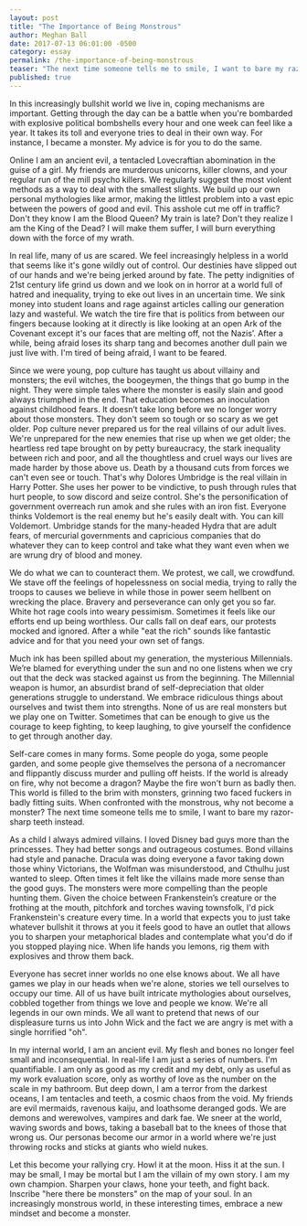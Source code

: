 ```yaml
---
layout: post
title: "The Importance of Being Monstrous"
author: Meghan Ball
date: 2017-07-13 06:01:00 -0500
category: essay
permalink: /the-importance-of-being-monstrous
teaser: "The next time someone tells me to smile, I want to bare my razor-sharp teeth instead."
published: true
---
```


In this increasingly bullshit world we live in, coping mechanisms are important. Getting through the day can be a battle when you're bombarded with explosive political bombshells every hour and one week can feel like a year. It takes its toll and everyone tries to deal in their own way. For instance, I became a monster. My advice is for you to do the same.

Online I am an ancient evil, a tentacled Lovecraftian abomination in the guise of a girl. My friends are murderous unicorns, killer clowns, and your regular run of the mill psycho killers. We regularly suggest the most violent methods as a way to deal with the smallest slights. We build up our own personal mythologies like armor, making the littlest problem into a vast epic between the powers of good and evil. This asshole cut me off in traffic? Don't they know I am the Blood Queen? My train is late? Don't they realize I am the King of the Dead? I will make them suffer, I will burn everything down with the force of my wrath.

In real life, many of us are scared. We feel increasingly helpless in a world that seems like it's gone wildly out of control. Our destinies have slipped out of our hands and we're being jerked around by fate. The petty indignities of 21st century life grind us down and we look on in horror at a world full of hatred and inequality, trying to eke out lives in an uncertain time. We sink money into student loans and rage against articles calling our generation lazy and wasteful. We watch the tire fire that is politics from between our fingers because looking at it directly is like looking at an open Ark of the Covenant except it's our faces that are melting off, not the Nazis’. After a while, being afraid loses its sharp tang and becomes another dull pain we just live with. I'm tired of being afraid, I want to be feared.

Since we were young, pop culture has taught us about villainy and monsters; the evil witches, the boogeymen, the things that go bump in the night. They were simple tales where the monster is easily slain and good always triumphed in the end. That education becomes an inoculation against childhood fears. It doesn’t take long before we no longer worry about those monsters. They don't seem so tough or so scary as we get older. Pop culture never prepared us for the real villains of our adult lives. We're unprepared for the new enemies that rise up when we get older; the heartless red tape brought on by petty bureaucracy, the stark inequality between rich and poor, and all the thoughtless and cruel ways our lives are made harder by those above us. Death by a thousand cuts from forces we can't even see or touch. That's why Dolores Umbridge is the real villain in Harry Potter. She uses her power to be vindictive, to push through rules that hurt people, to sow discord and seize control. She's the personification of government overreach run amok and she rules with an iron fist. Everyone thinks Voldemort is the real enemy but he's easily dealt with. You can kill Voldemort. Umbridge stands for the many-headed Hydra that are adult fears, of mercurial governments and capricious companies that do whatever they can to keep control and take what they want even when we are wrung dry of blood and money.

We do what we can to counteract them. We protest, we call, we crowdfund. We stave off the feelings of hopelessness on social media, trying to rally the troops to causes we believe in while those in power seem hellbent on wrecking the place. Bravery and perseverance can only get you so far. White hot rage cools into weary pessimism. Sometimes it feels like our efforts end up being worthless. Our calls fall on deaf ears, our protests mocked and ignored. After a while "eat the rich" sounds like fantastic advice and for that you need your own set of fangs.

Much ink has been spilled about my generation, the mysterious Millennials. We’re blamed for everything under the sun and no one listens when we cry out that the deck was stacked against us from the beginning. The Millennial weapon is humor, an absurdist brand of self-depreciation that older generations struggle to understand. We embrace ridiculous things about ourselves and twist them into strengths. None of us are real monsters but we play one on Twitter. Sometimes that can be enough to give us the courage to keep fighting, to keep laughing, to give yourself the confidence to get through another day.

Self-care comes in many forms. Some people do yoga, some people garden, and some people give themselves the persona of a necromancer and flippantly discuss murder and pulling off heists. If the world is already on fire, why not become a dragon? Maybe the fire won't burn as badly then. This world is filled to the brim with monsters, grinning two faced fuckers in badly fitting suits. When confronted with the monstrous, why not become a monster? The next time someone tells me to smile, I want to bare my razor-sharp teeth instead.

As a child I always admired villains. I loved Disney bad guys more than the princesses. They had better songs and outrageous costumes. Bond villains had style and panache. Dracula was doing everyone a favor taking down those whiny Victorians, the Wolfman was misunderstood, and Cthulhu just wanted to sleep. Often times it felt like the villains made more sense than the good guys. The monsters were more compelling than the people hunting them. Given the choice between Frankenstein’s creature or the frothing at the mouth, pitchfork and torches waving townsfolk, I'd pick Frankenstein's creature every time. In a world that expects you to just take whatever bullshit it throws at you it feels good to have an outlet that allows you to sharpen your metaphorical blades and contemplate what you'd do if you stopped playing nice. When life hands you lemons, rig them with explosives and throw them back.

Everyone has secret inner worlds no one else knows about. We all have games we play in our heads when we're alone, stories we tell ourselves to occupy our time. All of us have built intricate mythologies about ourselves, cobbled together from things we love and people we know. We're all legends in our own minds. We all want to pretend that news of our displeasure turns us into John Wick and the fact we are angry is met with a single horrified "oh".

In my internal world, I am an ancient evil. My flesh and bones no longer feel small and inconsequential. In real-life I am just a series of numbers. I'm quantifiable. I am only as good as my credit and my debt, only as useful as my work evaluation score, only as worthy of love as the number on the scale in my bathroom. But deep down, I am a terror from the darkest oceans, I am tentacles and teeth, a cosmic chaos from the void. My friends are evil mermaids, ravenous kaiju, and loathsome deranged gods. We are demons and werewolves, vampires and dark fae. We sneer at the world, waving swords and bows, taking a baseball bat to the knees of those that wrong us. Our personas become our armor in a world where we're just throwing rocks and sticks at giants who wield nukes.

Let this become your rallying cry. Howl it at the moon. Hiss it at the sun. I may be small, I may be mortal but I am the villain of my own story. I am my own champion. Sharpen your claws, hone your teeth, and fight back. Inscribe "here there be monsters" on the map of your soul. In an increasingly monstrous world, in these interesting times, embrace a new mindset and become a monster.